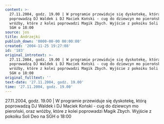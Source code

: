 ```yaml
---
content: >-
  27.11.2004, godz. 19.00 | W programie przewiduje się dyskotekę, którą
  poprowadzą DJ Waldek i DJ Maciek Koński - cug do dziewcyn mo pieroński, oraz
  wróżby, które z kolei poprowadzi Magik Zbych. Wyjście z pokoiku Soli Deo na
  SGH o 18:00
source: jos
title: Andrzejki
publish_down: '0000-00-00 00:00:00'
created: '2004-11-25 19:27:08'
id: '183'
original_introtext: >-
  27.11.2004, godz. 19.00 | W programie przewiduje się dyskotekę, którą
  poprowadzą DJ Waldek i DJ Maciek Koński - cug do dziewcyn mo pieroński, oraz
  wróżby, które z kolei poprowadzi Magik Zbych. Wyjście z pokoiku Soli Deo na
  SGH o 18:00
original_fulltext: ''
text-date: '27.11.2004, godz. 19.00'
time: '27.11.2004, godz. 19.00'
---
```

27.11.2004, godz. 19.00 | W programie przewiduje się dyskotekę, którą poprowadzą DJ Waldek i DJ Maciek Koński - cug do dziewcyn mo pieroński, oraz wróżby, które z kolei poprowadzi Magik Zbych. Wyjście z pokoiku Soli Deo na SGH o 18:00

<!--{{json:{"created_date":"2004-11-25 19:27:08","publish_down":"0000-00-00 00:00:00","id":"183"}}}-->